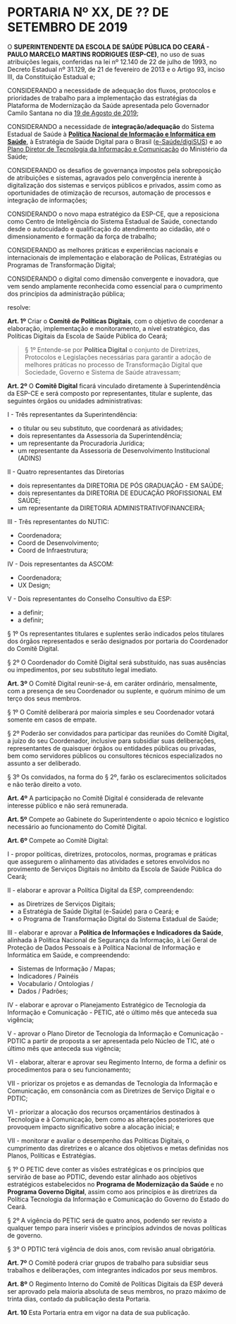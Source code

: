 # PORTARIA Nº XX, DE ?? DE SETEMBRO DE 2019



O **SUPERINTENDENTE DA ESCOLA DE SAÚDE PÚBLICA DO CEARÁ - PAULO MARCELO MARTINS RODRIGUES (ESP-CE)**, no uso de suas atribuições
legais, conferidas na lei nº 12.140 de 22 de julho de 1993, no Decreto Estadual nº 31.129, de 21 de fevereiro de 2013 e o Artigo 93, inciso III, da Constituição Estadual e; 

CONSIDERANDO a necessidade de adequação dos fluxos, protocolos e prioridades de trabalho para a implementação das estratégias da Plataforma de Modernização da Saúde apresentada pelo Governador Camilo Santana no dia [19 de Agosto de 2019](https://www.ceara.gov.br/2019/08/19/governo-do-ceara-vai-investir-r-600-milhoes-extras-na-saude-e-anuncia-pacote-de-acoes-para-o-setor/);

CONSIDERANDO a necessidade de __integração/adequação__ do Sistema Estadual de Saúde à [**Política Nacional de Informação e Informática em Saúde**](https://www.conasems.org.br/wp-content/uploads/2019/02/politica_nacional_infor_informatica_saude_2016.pdf), à Estratégia de Saúde Digital para o Brasil ([e-Saúde/digiSUS](http://www.saude.gov.br/acoes-e-programas/digisus/)) e ao [Plano Diretor de Tecnologia da Informação e Comunicação](http://datasus.saude.gov.br/images/comunicacao/PDTIC24072019FINAL.pdf) do Ministério da Saúde;

CONSIDERANDO os desafios de governança impostos pela sobreposição de atribuições e sistemas, agravados pelo convergência inerente à digitalização dos sistemas e serviços públicos e privados, assim como as oportunidades de otimização de recursos, automação de processos e integração de informações;

CONSIDERANDO o novo mapa estratégico da ESP-CE, que a reposiciona como Centro de Inteligência do Sistema Estadual de Saúde, conectando desde o autocuidado e qualificação do atendimento ao cidadão, até o dimensionamento e formação da força de trabalho;

CONSIDERANDO as melhores práticas e experiências nacionais e internacionais de implementação e elaboração de Políicas, Estratégias ou Programas de Transformação Digital;

CONSIDERANDO o digital como dimensão convergente e inovadora, que vem sendo amplamente reconhecida como essencial para o cumprimento dos princípios da administração pública;
 
resolve:

**Art. 1º** Criar o **Comitê de Políticas Digitais**, com o objetivo de coordenar a elaboração, implementação e monitoramento, a nível estratégico, das Políticas Digitais da Escola de Saúde Pública do Ceará;

> § 1º Entende-se por **Política Digital** o conjunto de Diretrizes, Protocolos e Legislações necessárias para garantir a adoção de melhores práticas no processo de Transformação Digital que Sociedade, Governo e Sistema de Saúde atravessam;

**Art. 2º** O **Comitê Digital** ficará vinculado diretamente à Superintendência da ESP-CE e será composto por representantes, titular e suplente, das seguintes órgãos ou unidades administrativas:

I - Três representantes da Superintendência:
  - o titular ou seu substituto, que coordenará as atividades;
  - dois representantes da Assessoria da Superintendência;
  - um representante da Procuradoria Jurídica;
  - um representante da Assessoria de Desenvolvimento Institucional (ADINS)

II - Quatro representantes das Diretorias
  - dois representantes da DIRETORIA DE PÓS GRADUAÇÃO - EM SAÚDE;
  - dois representantes da DIRETORIA DE EDUCAÇÃO PROFISSIONAL EM SAÚDE;
  - um representante da DIRETORIA ADMINISTRATIVOFINANCEIRA;

III - Três representantes do NUTIC:
  - Coordenadora;
  - Coord de Desenvolvimento;
  - Coord de Infraestrutura;

IV - Dois representantes da ASCOM:
  - Coordenadora;
  - UX Design;

V - Dois representantes do Conselho Consultivo da ESP:
- a definir;
- a definir;

§ 1º Os representantes titulares e suplentes serão indicados pelos titulares dos órgãos representados e serão
designados por portaria do Coordenador do Comitê Digital.

§ 2º O Coordenador do Comitê Digital será substituído, nas suas ausências ou impedimentos, por seu substituto legal
imediato.


**Art. 3º** O Comitê Digital reunir-se-á, em caráter ordinário, mensalmente, com a presença de seu Coordenador ou
suplente, e quórum mínimo de um terço dos seus membros.

§ 1º O Comitê deliberará por maioria simples e seu Coordenador votará somente em casos de empate.

§ 2º Poderão ser convidados para participar das reuniões do Comitê Digital, a juízo do seu Coordenador, inclusive para
subsidiar suas deliberações, representantes de quaisquer órgãos ou entidades públicas ou privadas, bem como servidores
públicos ou consultores técnicos especializados no assunto a ser deliberado.

§ 3º Os convidados, na forma do § 2º, farão os esclarecimentos solicitados e não terão direito a voto.


**Art. 4º** A participação no Comitê Digital é considerada de relevante interesse público e não será remunerada.

**Art. 5º** Compete ao Gabinete do Superintendente o apoio técnico e logístico necessário ao funcionamento do Comitê Digital.

**Art. 6º** Compete ao Comitê Digital:

I - propor políticas, diretrizes, protocolos, normas, programas e práticas que assegurem o alinhamento das atividades e setores envolvidos no provimento de Serviços Digitais no âmbito da Escola de Saúde Pública do Ceará; 

II - elaborar e aprovar a Política Digital da ESP, compreendendo:
  - as Diretrizes de Serviços Digitais;
  - a Estratégia de Saúde Digital (e-Saúde) para o Ceará; e
  - o Programa de Transformação Digital do Sistema Estadual de Saúde;

III - elaborar e aprovar a **Política de Informações e Indicadores da Saúde**, alinhada à Política Nacional de Segurança da Informação, à Lei Geral de Proteção de Dados Pessoais e à Política Nacional de Informação e Informática em Saúde, e compreendendo:
  - Sistemas de Informação / Mapas;
  - Indicadores / Painéis
  - Vocabulario / Ontologias / 
  - Dados / Padrões;

IV - elaborar e aprovar o Planejamento Estratégico de Tecnologia da Informação e Comunicação - PETIC, até o
último mês que anteceda sua vigência;

V - aprovar o Plano Diretor de Tecnologia da Informação e Comunicação - PDTIC a partir de proposta a ser
apresentada pelo Núcleo de TIC, até o último mês que anteceda sua vigência;

VI - elaborar, alterar e aprovar seu Regimento Interno, de forma a definir os procedimentos para o seu
funcionamento;

VII - priorizar os projetos e as demandas de Tecnologia da Informação e Comunicação, em consonância com as Diretrizes de Serviço Digital e o PDTIC;

VI - priorizar a alocação dos recursos orçamentários destinados à Tecnologia e à Comunicação, bem como as alterações posteriores que provoquem impacto significativo sobre a alocação inicial; e

VII - monitorar e avaliar o desempenho das Políticas Digitais, o cumprimento das diretrizes e o alcance dos objetivos e
metas definidas nos Planos, Políticas e Estratégias.

  § 1º O PETIC deve conter as visões estratégicas e os princípios que servirão de base ao PDTIC, devendo estar
alinhado aos objetivos estratégicos estabelecidos no **Programa de Modernização da Saúde** e no **Programa Governo Digital**, assim como aos princípios e às diretrizes da Política Tecnologia da Informação e Comunicação do Governo do Estado do Ceará.

  § 2º A vigência do PETIC será de quatro anos, podendo ser revisto a qualquer tempo para inserir visões e
princípios advindos de novas políticas de governo.

  § 3º O PDTIC terá vigência de dois anos, com revisão anual obrigatória.

**Art. 7º** O Comitê poderá criar grupos de trabalho para subsidiar seus trabalhos e deliberações, com integrantes
indicados por seus membros.

**Art. 8º** O Regimento Interno do Comitê de Políticas Digitais da ESP deverá ser aprovado pela maioria absoluta de seus membros, no prazo máximo de trinta dias, contado da publicação desta Portaria.

**Art. 10** Esta Portaria entra em vigor na data de sua publicação.

